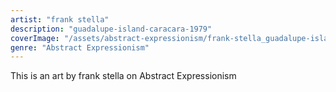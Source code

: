 ```yaml
---
artist: "frank stella"
description: "guadalupe-island-caracara-1979"
coverImage: "/assets/abstract-expressionism/frank-stella_guadalupe-island-caracara-1979.jpg"
genre: "Abstract Expressionism"
---
```

This is an art by frank stella on Abstract Expressionism

